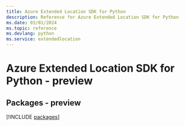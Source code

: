 ```yaml
---
title: Azure Extended Location SDK for Python
description: Reference for Azure Extended Location SDK for Python
ms.date: 03/01/2024
ms.topic: reference
ms.devlang: python
ms.service: extendedlocation
---
```

# Azure Extended Location SDK for Python - preview
## Packages - preview
[!INCLUDE [packages](extended-location-index.md)]